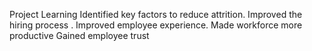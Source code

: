 Project Learning
Identified key factors to reduce attrition.
Improved the hiring process .
Improved employee experience.
Made workforce more productive 
Gained employee trust

